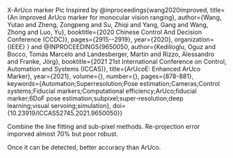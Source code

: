 X-ArUco marker
Pic
Inspired by
@inproceedings{wang2020improved,
  title={An improved ArUco marker for monocular vision ranging},
  author={Wang, Yutao and Zheng, Zongpeng and Su, Zhiqi and Yang, Gang and Wang, Zhong and Luo, Yu},
  booktitle={2020 Chinese Control And Decision Conference (CCDC)},
  pages={2915--2919},
  year={2020},
  organization={IEEE}
}
and 
@INPROCEEDINGS{9650050,
  author={Kedilioglu, Oguz and Bocco, Tomás Marcelo and Landesberger, Martin and Rizzo, Alessandro and Franke, Jörg},
  booktitle={2021 21st International Conference on Control, Automation and Systems (ICCAS)}, 
  title={ArUcoE: Enhanced ArUco Marker}, 
  year={2021},
  volume={},
  number={},
  pages={878-881},
  keywords={Automation;Superresolution;Pose estimation;Cameras;Control systems;Fiducial markers;Computational efficiency;ArUco;fiducial marker;6DoF pose estimation;subpixel;super-resolution;deep learning;visual servoing;simulation},
  doi={10.23919/ICCAS52745.2021.9650050}}

  Combine the line fitting and sub-pixel methods.
  Re-projection error imporved almost 70%
  but poor robust.

  Once it can be detected, better accuracy than ArUco.
